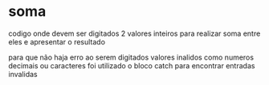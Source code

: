 # soma

codigo onde devem ser digitados 2 valores inteiros para realizar soma entre eles e apresentar o resultado

para que não haja erro ao serem digitados valores inalidos como numeros decimais ou caracteres foi utilizado o bloco catch para encontrar entradas invalidas
